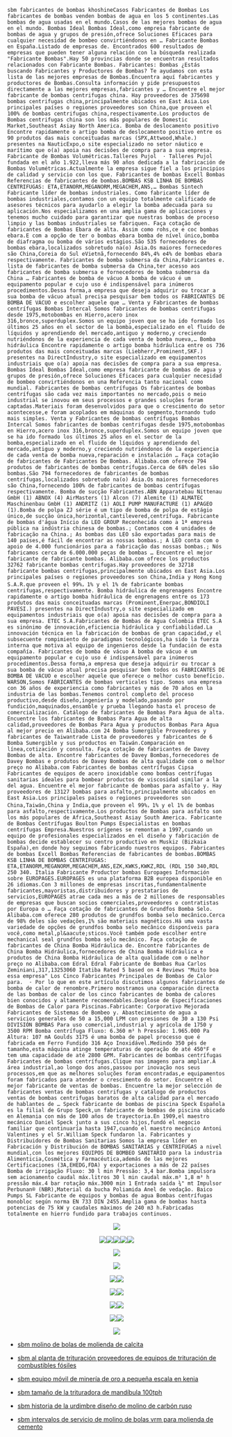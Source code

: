 
```
sbm fabricantes de bombas khoshineCasos Fabricantes de Bombas Los fabricantes de bombas venden bombas de agua en los 5 continentes.Las bombas de agua usadas en el mundo.Casos de las mejores bombas de agua en el mundo. Bombas Ideal Bombas Ideal,como empresa fabricante de bombas de agua y grupos de presión,ofrece Soluciones Eficaces para cualquier necesidad de bombeo convirtiéndonos en … Fabricante Bombas en España.Listado de empresas de. Encontrados 600 resultados de empresas que pueden tener alguna relación con la búsqueda realizada "Fabricante Bombas".Hay 50 provincias donde se encuentran resultados relacionados con Fabricante Bombas. Fabricantes: Bombas ¿Estás buscando Fabricantes y Productores de Bombas? Te ayudamos con esta lista de las mejores empresas de Bombas.Encuentra aquí fabricantes y productores de Bombas.Consulta información y pide presupuestos directamente a las mejores empresas,fabricantes y … Encuentre el mejor fabricante de bombas centrifugas china. Hay proveedores de 375698 bombas centrifugas china,principalmente ubicados en East Asia.Los principales países o regiones proveedores son China,que proveen el 100% de bombas centrifugas china,respectivamente.Los productos de Bombas centrifugas china son los más populares de Domestic Market,Southeast Asiay North America. Bomba de deslocamento positivo Encontre rapidamente o artigo bomba de deslocamento positivo entre os 90 produtos das mais conceituadas marcas (SPX,Attwood,Whale.) presentes na NauticExpo,o site especializado no setor náutico e marítimo que o(a) apoia nas decisões de compra para a sua empresa. Fabricante de Bombas Volumétricas.Talleres Pujol  · Talleres Pujol fundada en el año 1.922,lleva más 90 años dedicada a la fabricación de Bombas Volumétricas.Actualmente la empresa sigue fiel a los principios de calidad y servicio con los que. Fabricantes de bombas Excell Bombas Referencias de fabricantes de bombas.BOMBAS KSB LINHA DE BOMBAS CENTRIFUGAS: ETA,ETANORM,MEGANORM,MEGACHEM,ANS,… Bombas Sintech Fabricante líder de bombas industriales. Como fabricante líder de bombas industriales,contamos con un equipo totalmente calificado de asesores técnicos para ayudarlo a elegir la bomba adecuada para su aplicación.Nos especializamos en una amplia gama de aplicaciones y tenemos mucho cuidado para garantizar que nuestras bombas de proceso limpio y las bombas industriales se fabriquen. Faça cotação de fabricantes de Bombas Ebara de alta. Assim como rohs,ce e coc bombas ebara.E com a opção de ter o bombas ebara bomba de nível único,bomba de diafragma ou bomba de vários estágios.São 535 fornecedores de bombas ebara,localizados sobretudo na(o) Ásia.Os maiores fornecedores são China,Coreia do Sul eVietnã,fornecendo 84%,4% e4% de bombas ebara respectivamente. Fabricantes de bomba submersa da China,Fabricantes e. lista de fabricantes de bomba submersa da China,ter acesso aos fabricantes de bomba submersa e fornecedores de bomba submersa da China … Fabricantes de bomba de vácuo A bomba de vácuo é um equipamento popular e cujo uso é indispensável para inúmeros procedimentos.Dessa forma,a empresa que deseja adquirir ou trocar a sua bomba de vácuo atual precisa pesquisar bem todos os FABRICANTES DE BOMBA DE VÁCUO e escolher aquele que … Venta y Fabricantes de bombas centrífugas Bombas Intercal Somos fabricantes de bombas centrifugas desde 1975,motobombas en Hierro,acero inox 316,bronce,superduplex.Somos un equipo joven que se ha ido formado los últimos 25 años en el sector de la bomba,especializado en el fluido de líquidos y aprendiendo del mercado,antiguo y moderno,y creciendo nutriéndonos de la experiencia de cada venta de bomba nueva,… Bomba hidráulica Encontre rapidamente o artigo bomba hidráulica entre os 736 produtos das mais conceituadas marcas (Liebherr,Prominent,SKF.) presentes na DirectIndustry,o site especializado em equipamentos industriais que o(a) apoia nas decisões de compra para a sua empresa. Bombas Ideal Bombas Ideal,como empresa fabricante de bombas de agua y grupos de presión,ofrece Soluciones Eficaces para cualquier necesidad de bombeo convirtiéndonos en una Referencia tanto nacional como mundial. Fabricantes de bombas centrífugas Os fabricantes de bombas centrífugas são cada vez mais importantes no mercado,pois o meio industrial se inovou em seus processos e grandes soluções foram captadas.Materiais foram desenvolvidos para que o crescimento do setor acontecesse,e foram acoplados em máquinas do segmento,tornando tudo mais simples. Venta y Fabricantes de bombas centrífugas Bombas Intercal Somos fabricantes de bombas centrifugas desde 1975,motobombas en Hierro,acero inox 316,bronce,superduplex.Somos un equipo joven que se ha ido formado los últimos 25 años en el sector de la bomba,especializado en el fluido de líquidos y aprendiendo del mercado,antiguo y moderno,y creciendo nutriéndonos de la experiencia de cada venta de bomba nueva,reparación e instalación … Faça cotação de fabricantes de Fabricantes De Bombas. Alibaba.com oferece 794 produtos de fabricantes de bombas centrífugas.Cerca de 68% deles são bombas.São 794 fornecedores de fabricantes de bombas centrífugas,localizados sobretudo na(o) Ásia.Os maiores fornecedores são China,fornecendo 100% de fabricantes de bombas centrífugas respectivamente. Bomba de sucção Fabricantes.ABN Apparatebau Nittenau GmbH (1) ABNOX (4) AirMasters (1) Alcon (7) Alemite (1) ALMATEC Maschinenbau GmbH (1) ANDRITZ (1) AOLI PUMP MANUFACTURE (1) APAGEO (1).Bomba de polpa ZJ série é um tipo de bomba de polpa de estágio único,de sucção única,horizontal,cantilevered,centrífuga. Fabricante de bombas d'água Início da LEO GROUP Reconhecida como a 1ª empresa pública na indústria chinesa de bombas.; Contamos com 4 unidades de fabricação na China.; As bombas das LEO são exportadas para mais de 140 países,é fácil de encontrar as nossas bombas.; A LEO conta com o apoio de 4.000 funcionários para a fabricação das nossas bombas.; Nós fabricamos cerca de 6.000.000 peças de bombas … Encuentre el mejor fabricante de fabricante bombas. Alibaba.com ofrece los productos 32762 fabricante bombas centrifugas.Hay proveedores de 32718 fabricante bombas centrifugas,principalmente ubicados en East Asia.Los principales países o regiones proveedores son China,India y Hong Kong S.A.R.que proveen el 99%，1% y el 1% de fabricante bombas centrifugas,respectivamente. Bomba hidráulica de engrenagens Encontre rapidamente o artigo bomba hidráulica de engrenagens entre os 173 produtos das mais conceituadas marcas (Prominent,Enerpac,BONDIOLI PAVESI.) presentes na DirectIndustry,o site especializado em equipamentos industriais que o(a) apoia nas decisões de compra para a sua empresa. ETEC S.A.Fabricantes de Bombas de Agua Colombia ETEC S.A es sinónimo de innovación,eficiencia hidráulica y confiabilidad.La innovación técnica en la fabricación de bombas de gran capacidad,y el subsecuente rompimiento de paradigmas tecnológicos,ha sido la fuerza interna que motiva al equipo de ingenieros desde la fundación de esta compañía. Fabricantes de bomba de vácuo A bomba de vácuo é um equipamento popular e cujo uso é indispensável para inúmeros procedimentos.Dessa forma,a empresa que deseja adquirir ou trocar a sua bomba de vácuo atual precisa pesquisar bem todos os FABRICANTES DE BOMBA DE VÁCUO e escolher aquele que oferece o melhor custo benefício. WARSON,Somos FABRICANTES de bombas verticales tipo. Somos una empresa con 36 años de experiencia como fabricantes y más de 70 años en la industria de las bombas.Tenemos control completo del proceso productivo,desde diseño,ingeniería y modelado,pasando por fundición,maquinados,ensamble y prueba llegando hasta el proceso de comercialización. Catálogo de fabricantes de Bombas Para Agua de alta. Encuentre los fabricantes de Bombas Para Agua de alta calidad,proveedores de Bombas Para Agua y productos Bombas Para Agua al mejor precio en Alibaba.com 24 Bomba Sumergible Proveedores y fabricantes de Taiwantrade Lista de proveedores y fabricantes de 6 Bomba Sumergible y sus productos en Taiwán.Comparación en línea,cotización y consulta. Faça cotação de fabricantes de Davey Bombas de alta. Encontre fabricantes de Davey Bombas,fornecedores de Davey Bombas e produtos de Davey Bombas de alta qualidade com o melhor preço no Alibaba.com Fabricantes de bombas centrífugas Cipsa Fabricantes de equipos de acero inoxidable como bombas centrífugas sanitarias ideales para bombear productos de viscosidad similar a la del agua. Encuentre el mejor fabricante de bombas para asfalto y. Hay proveedores de 13127 bombas para asfalto,principalmente ubicados en East Asia.Los principales países o regiones proveedores son China,Taiwán,China y India,que proveen el 99%，1% y el 1% de bombas para asfalto,respectivamente.Los productos de Bombas para asfalto son los más populares de Africa,Southeast Asiay South America. Fabricante de Bombas Centrífugas Boulton Pumps Especialistas en bombas centrífugas Empresa.Nuestros orígenes se remontan a 1997,cuando un equipo de profesionales especializados en el diseño y fabricación de bombas decide establecer su centro productivo en Muskiz (Bizkaia España),en donde hoy seguimos fabricando nuestros equipos. Fabricantes de bombas Excell Bombas Referencias de fabricantes de bombas.BOMBAS KSB LINHA DE BOMBAS CENTRIFUGAS: ETA,ETANORM,MEGANORM,MEGACHEM,ANS,EZK,KWKS,KWKZ,RDL (RDL 150 340,RDL 250 340. Italia Fabricante Productor bombas Europages Información sobre EUROPAGES.EUROPAGES es una plataforma B2B europea disponible en 26 idiomas.Con 3 millones de empresas inscritas,fundamentalmente fabricantes,mayoristas,distribuidores y prestatarios de servicios,EUROPAGES atrae cada mes a más de 2 millones de responsables de empresas que buscan socios comerciales,proveedores o contratistas por Europa o … Faça cotação de fabricantes de Grundfos Bomba Selo. Alibaba.com oferece 280 produtos de grundfos bomba selo mecânico.Cerca de 98% deles são vedações,1% são materiais magnéticos.Há uma vasta variedade de opções de grundfos bomba selo mecânico disponíveis para você,como metal,pl&aacute;sticos.Você também pode escolher entre mechanical seal grundfos bomba selo mecânico. Faça cotação de fabricantes de China Bomba Hidráulica de. Encontre fabricantes de China Bomba Hidráulica,fornecedores de China Bomba Hidráulica e produtos de China Bomba Hidráulica de alta qualidade com o melhor preço no Alibaba.com Edral Edral Fabricante de Bombas Rua Carlos Zeminiani,317,13253060 Itatiba Rated 5 based on 4 Reviews "Muito boa essa empresa" Los Cinco Fabricantes Principales de Bombas de Calor para.  · Por lo que en este artículo discutimos algunos fabricantes de bomba de calor de renombre.Primero mostramos una comparación directa de las bombas de calor de los cinco fabricantes de bomba de calores bien conocidos y altamente recomendables.Desglose de Especificaciones de Bombas de Calor para Piscinas.Fabricante: Corporativo Mejorada Fabricantes de Sistemas de Bombeo y. Abastecimiento de agua a servicios generales de 50 a 15,000 LPM con presiones de 30 a 130 Psi DIVISIÓN BOMBAS Para uso comercial,industrial y agrícola de 1750 y 3500 RPM Bomba centrífuga Fluxo: 6.360 m³ h Pressão: 1.965.000 Pa Altura: 107 mA Goulds 3175 é uma bomba de papel processo que é fabricada em Ferro Fundido 316 Aço Inoxidável.Medindo 350 pés de tamanho,esta máquina atinge temperaturas de operação de até 450°F e tem uma capacidade de até 2800 GPM. Fabricantes de bombas centrífugas Fabricantes de bombas centrífugas.Clique nas imagens para ampliar.A área industrial,ao longo dos anos,passou por inovação nos seus processos,em que as melhores soluções foram encontradas,e equipamentos foram fabricados para atender o crescimento do setor. Encuentre el mejor fabricante de ventas de bombas. Encuentre la mejor selección de fabricantes ventas de bombas centrifugas y catálogo de productos ventas de bombas centrifugas baratos de alta calidad para el mercado de hablantes de … Speck fabricante de bombas de piscina Speck Española es la filial de Grupo Speck,un fabricante de bombas de piscina ubicado en Alemania con más de 100 años de trayectoria.En 1909,el maestro mecánico Daniel Speck junto a sus cinco hijos,fundó el negocio familiar que continuaría hasta 1947,cuando el maestro mecánico Antoni Valentines y el Sr.William Speck fundaron la. Fabricantes y Distribuidores de Bombas Sanitarias Somos la empresa líder en Fabricación y Distribución de BOMBAS SANITARIAS y CENTRIFUGAS a nivel mundial,con los mejores EQUIPOS DE BOMBEO SANITARIO para la industria Alimenticia,Cosmética y Farmacéutica,además de las mejores Certificaciones (3A,EHEDG,FDA) y exportaciones a más de 22 países Bomba de irrigação Fluxo: 30 l min Pressão: 3,4 bar.Bomba impulsora sem acionamento caudal máx.litros 30 l min caudal máx.m³ 1,8 m³ h pressão máx.4 bar rotação máx.3000 min 1 Entrada saída ¾" mt Impulsor Perbunan® (NBR),Material da bucha Poliamida Anel de vedação. Baico Pumps SL Fabricante de equipos y bombas de agua Bombas centrífugas monobloc según norma EN 733 DIN 2455.Amplia gama de bombas hasta potencias de 75 kW y caudales màximos de 240 m3 h.Fabricadas totalmente en hierro fundido para trabajos continuos. 
```

<div align="center">

<a href="https://es-crusher.shibang-china.com/github&k=sbm+fabricantes+de+bombas+khoshine"><img src="https://static.shibang-china.com/es/crusher/logo.jpg"></a>

<a href="https://es-crusher.shibang-china.com/github&k=sbm+fabricantes+de+bombas+khoshine"><img src="https://static.shibang-china.com/es/crusher/index.jpg"></a><a href="https://es-crusher.shibang-china.com/material.htmlgithub&k=sbm+fabricantes+de+bombas+khoshine"><img src="https://static.shibang-china.com/es/crusher/material.jpg"></a><a href="https://es-crusher.shibang-china.com/application.htmlgithub&k=sbm+fabricantes+de+bombas+khoshine"><img src="https://static.shibang-china.com/es/crusher/application.jpg"></a><a href="https://es-crusher.shibang-china.com/aboutus.htmlgithub&k=sbm+fabricantes+de+bombas+khoshine"><img src="https://static.shibang-china.com/es/crusher/aboutus.jpg"></a><a href="https://es-crusher.shibang-china.com/contact.htmlgithub&k=sbm+fabricantes+de+bombas+khoshine"><img src="https://static.shibang-china.com/es/crusher/contact.jpg"></a>

<a href="https://es-crusher.shibang-china.com/github&k=sbm+fabricantes+de+bombas+khoshine"><img src="https://static.shibang-china.com/es/crusher/banner.jpg"></a>

<a href="https://swt.shibang-china.com/github&k=sbm+fabricantes+de+bombas+khoshine"><img src="https://static.shibang-china.com/es/crusher/text.jpg"></a>

<a href="https://swt.shibang-china.com/github&k=sbm+fabricantes+de+bombas+khoshine"><img src="https://static.shibang-china.com/es/crusher/chat.jpg"></a><a href="https://es-crusher.shibang-china.com/contact.htmlgithub&k=sbm+fabricantes+de+bombas+khoshine"><img src="https://static.shibang-china.com/es/crusher/message.jpg"></a>

<a href="https://es-crusher.shibang-china.com/products/pe.htmlgithub&k=sbm+fabricantes+de+bombas+khoshine"><img src="https://static.shibang-china.com/es/crusher/pe.jpg"></a><a href="https://es-crusher.shibang-china.com/products/pf.htmlgithub&k=sbm+fabricantes+de+bombas+khoshine"><img src="https://static.shibang-china.com/es/crusher/pf.jpg"></a>

<a href="https://es-crusher.shibang-china.com/products/hpt.htmlgithub&k=sbm+fabricantes+de+bombas+khoshine"><img src="https://static.shibang-china.com/es/crusher/hpt.jpg"></a><a href="https://es-crusher.shibang-china.com/products/vsi.htmlgithub&k=sbm+fabricantes+de+bombas+khoshine"><img src="https://static.shibang-china.com/es/crusher/vsi.jpg"></a>

<a href="https://es-crusher.shibang-china.com/products/klv.htmlgithub&k=sbm+fabricantes+de+bombas+khoshine"><img src="https://static.shibang-china.com/es/crusher/klv.jpg"></a><a href="https://es-crusher.shibang-china.com/products/portable.htmlgithub&k=sbm+fabricantes+de+bombas+khoshine"><img src="https://static.shibang-china.com/es/crusher/portable.jpg"></a>

<a href="https://swt.shibang-china.com/github&k=sbm+fabricantes+de+bombas+khoshine"><img src="https://static.shibang-china.com/es/crusher/case.jpg"></a>

</div>


* [sbm molino de bolas de molienda de calcita](sbm%20molino%20de%20bolas%20de%20molienda%20de%20calcita.md)

* [sbm al planta de trituración proveedores de equipos de trituración de combustibles fósiles](sbm%20al%20planta%20de%20trituraci%C3%B3n%20proveedores%20de%20equipos%20de%20trituraci%C3%B3n%20de%20combustibles%20f%C3%B3siles.md)

* [sbm equipo móvil de minería de oro a pequeña escala en kenia](sbm%20equipo%20m%C3%B3vil%20de%20miner%C3%ADa%20de%20oro%20a%20peque%C3%B1a%20escala%20en%20kenia.md)

* [sbm tamaño de la trituradora de mandíbula 100tph](sbm%20tama%C3%B1o%20de%20la%20trituradora%20de%20mand%C3%ADbula%20100tph.md)

* [sbm historia de la urdimbre diseño de molino de carbón ruso](sbm%20historia%20de%20la%20urdimbre%20dise%C3%B1o%20de%20molino%20de%20carb%C3%B3n%20ruso.md)

* [sbm intervalos de servicio de molino de bolas vrm para molienda de cemento](sbm%20intervalos%20de%20servicio%20de%20molino%20de%20bolas%20vrm%20para%20molienda%20de%20cemento.md)